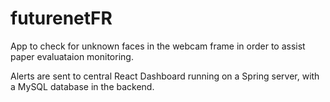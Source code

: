 # futurenetFR


App to check for unknown faces in the webcam frame in order to assist paper evaluataion monitoring. 

Alerts are sent to central React Dashboard running on a Spring server, with a MySQL database in the backend.
